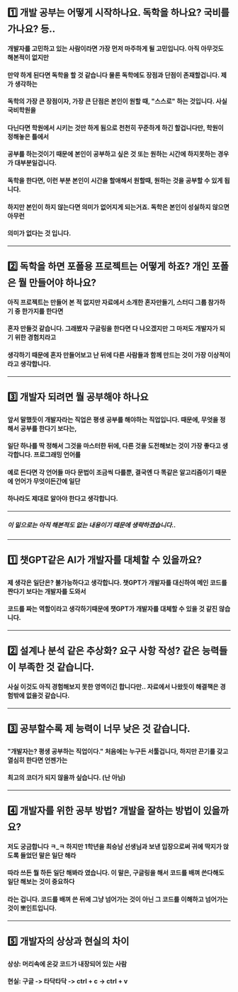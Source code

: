 ## 1️⃣ 개발 공부는 어떻게 시작하나요. 독학을 하나요? 국비를 가나요? 등..
#### 개발자를 고민하고 있는 사람이라면 가장 먼저 마주하게 될 고민입니다. 아직 아무것도 해본적이 없지만
#### 만약 하게 된다면 독학을 할 것 같습니다 물론 독학에도 장점과 단점이 존재할겁니다. 제가 생각하는
#### 독학의 가장 큰 장점이자, 가장 큰 단점은 본인이 원할 때, "스스로" 하는 것입니다. 사실 국비학원을
#### 다닌다면 학원에서 시키는 것만 하게 됨으로 천천히 꾸준하게 하긴 할겁니다만, 학원이 정해놓은 틀에서
#### 공부를 하는것이기 때문에 본인이 공부하고 싶은 것 또는 원하는 시간에 하지못하는 경우가 대부분일겁니다.
#### 독학을 한다면, 이런 부분 본인이 시간을 할애해서 원할때, 원하는 것을 공부할 수 있게 됩니다.
#### 하지만 본인이 하지 않는다면 의미가 없어지게 되는거죠. 독학은 본인이 성실하지 않으면 아무런
#### 의미가 없다는 것 입니다.
----
## 2️⃣ 독학을 하면 포폴용 프로젝트는 어떻게 하죠? 개인 포폴은 뭘 만들어야 하나요?
#### 아직 프로젝트는 만들어 본 적 없지만 자료에서 소개한 혼자만들기, 스터디 그룹 참가하기 중 한가지를 한다면
#### 혼자 만들것 같습니다. 그래봤자 구글링을 한다면 다 나오겠지만 그 마저도 개발자가 되기 위한 경험치라고
#### 생각하기 때문에 혼자 만들어보고 난 뒤에 다른 사람들과 함께 만드는 것이 가장 이상적이라고 생각합니다.
----
## 3️⃣ 개발자 되려면 뭘 공부해야 하나요
#### 앞서 말했듯이 개발자라는 직업은 평생 공부를 해야하는 직업입니다. 때문에, 무엇을 정해서 공부를 한다기 보다는,
#### 일단 하나를 딱 정해서 그것을 마스터한 뒤에, 다른 것을 도전해보는 것이 가장 좋다고 생각합니다. 프로그래밍 언어를 
#### 예로 든다면 각 언어들 마다 문법이 조금씩 다를뿐, 결국엔 다 똑같은 알고리즘이기 때문에 언어가 무엇이든간에 일단
#### 하나라도 제대로 알아야 한다고 생각합니다.
----
##### 이 밑으로는 아직 해본적도 없는 내용이기 때문에 생략하겠습니다..
----
## 1️⃣ 챗GPT같은 AI가 개발자를 대체할 수 있을까요?
#### 제 생각은 일단은? 불가능하다고 생각합니다. 챗GPT가 개발자를 대신하여 메인 코드를 짠다기 보다는 개발자를 도와서
#### 코드를 짜는 역할이라고 생각하기때문에 챗GPT가 개발자를 대체할 수 있을 것 같진 않습니다.
----
## 2️⃣ 설계나 분석 같은 추상화? 요구 사항 작성? 같은 능력들이 부족한 것 같습니다.
#### 사실 이것도 아직 경험해보지 못한 영역이긴 합니다만.. 자료에서 나왔듯이 해결책은 경험밖에 없을것 같습니다.
----
## 3️⃣ 공부할수록 제 능력이 너무 낮은 것 같습니다.
#### "개발자는? 평생 공부하는 직업이다." 처음에는 누구든 서툴겁니다, 하지만 끈기를 갖고 열심히 한다면 언젠가는
#### 최고의 코더가 되지 않을까 싶습니다. (난 아님)
----
## 4️⃣  개발자를 위한 공부 방법? 개발을 잘하는 방법이 있을까요?
#### 저도 궁금합니다 ㅋ_ㅋ 하지만 1학년을 최승남 선생님과 보낸 입장으로써 귀에 딱지가 앉도록 들었던 말은 일단 해라
#### 따라 쓰든 뭘 하든 일단 해봐라 였습니다. 이 말은, 구글링을 해서 코드를 배껴 쓴다해도 일단 해보는 것이 중요하다
#### 라는 겁니다. 코드를 배껴 쓴 뒤에 그냥 넘어가는 것이 아닌 그 코드를 이해하고 넘어가는 것이 뽀인트입니다.
----
## 5️⃣  개발자의 상상과 현실의 차이
#### 상상: 머리속에 온갖 코드가 내장되어 있는 사람
#### 현실: 구글 -> 타닥타닥 -> ctrl + c -> ctrl + v
